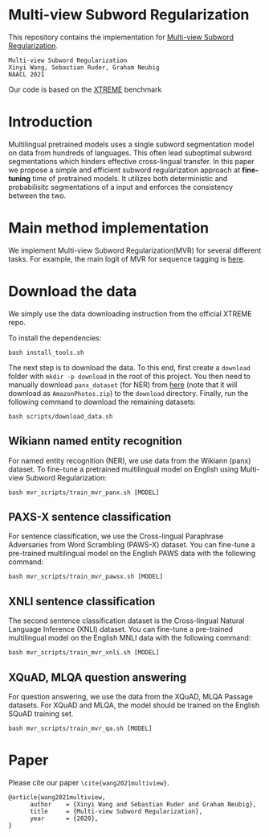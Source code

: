 # Multi-view Subword Regularization 

This repository contains the implementation for [Multi-view Subword Regularization]().

```
Multi-view Subword Regularization
Xinyi Wang, Sebastian Ruder, Graham Neubig
NAACL 2021
```

Our code is based on the [XTREME](https://github.com/google-research/xtreme) benchmark

# Introduction
Multilingual pretrained models uses a single subword segmentation model on data from hundreds of languages. This often lead suboptimal subword segmentations which hinders effective cross-lingual transfer. In this paper we propose a simple and efficient subword regularization approach at **fine-tuning** time of pretrained models. It utilizes both deterministic and probabilisitc segmentations of a input and enforces the consistency between the two. 


# Main method implementation
We implement Multi-view Subword Regularization(MVR) for several different tasks. For example, the main logit of MVR for sequence tagging is [here](https://github.com/cindyxinyiwang/multiview-subword-regularization/blob/main/third_party/run_mv_tag.py#L197). 


# Download the data
We simply use the data downloading instruction from the official XTREME repo.

To install the dependencies:
```
bash install_tools.sh
```

The next step is to download the data. To this end, first create a `download` folder with ```mkdir -p download``` in the root of this project. You then need to manually download `panx_dataset` (for NER) from [here](https://www.amazon.com/clouddrive/share/d3KGCRCIYwhKJF0H3eWA26hjg2ZCRhjpEQtDL70FSBN) (note that it will download as `AmazonPhotos.zip`) to the `download` directory. Finally, run the following command to download the remaining datasets:
```
bash scripts/download_data.sh
```

## Wikiann named entity recognition

For named entity recognition (NER), we use data from the Wikiann (panx) dataset. 
To fine-tune a pretrained multilingual model on English using Multi-view Subword Regularization:
```
bash mvr_scripts/train_mvr_panx.sh [MODEL]
```

## PAXS-X sentence classification

For sentence classification, we use the Cross-lingual Paraphrase Adversaries from Word Scrambling (PAWS-X) dataset. You can fine-tune a pre-trained multilingual model on the English PAWS data with the following command:
```
bash mvr_scripts/train_mvr_pawsx.sh [MODEL]
```

## XNLI sentence classification

The second sentence classification dataset is the Cross-lingual Natural Language Inference (XNLI) dataset. You can fine-tune a pre-trained multilingual model on the English MNLI data with the following command:
```
bash mvr_scripts/train_mvr_xnli.sh [MODEL]
```

## XQuAD, MLQA question answering

For question answering, we use the data from the XQuAD, MLQA Passage datasets.
For XQuAD and MLQA, the model should be trained on the English SQuAD training set. 
```
bash mvr_scripts/train_mvr_qa.sh [MODEL]
```

# Paper

Please cite our paper `\cite{wang2021multiview}`.
```
@article{wang2021multiview,
      author    = {Xinyi Wang and Sebastian Ruder and Graham Neubig},
      title     = {Multi-view Subword Regularization},
      year      = {2020},
}
```
